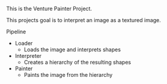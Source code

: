 This is the Venture Painter Project.

This projects goal is to interpret an image as a textured image.

Pipeline
- Loader
    - Loads the image and interprets shapes
- Interpreter
    - Creates a hierarchy of the resulting shapes
- Painter
    - Paints the image from the hierarchy
   
   


